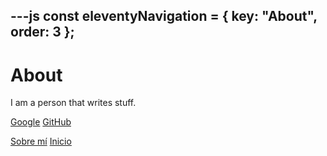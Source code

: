 ---js
const eleventyNavigation = {
	key: "About",
	order: 3
};
---
# About

I am a person that writes stuff.

<!-- Se abre en nueva pestaña automáticamente -->
[Google](https://google.com)
[GitHub](https://github.com)

<!-- Se abre en la misma pestaña -->
[Sobre mí](/about/)
[Inicio](/)

